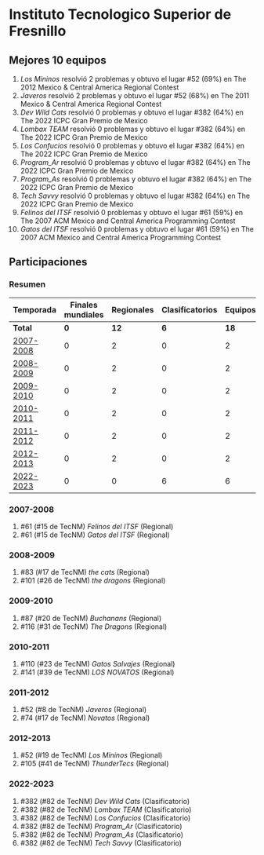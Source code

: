 ---
---

# Instituto Tecnologico Superior de Fresnillo

## Mejores 10 equipos

1. _Los Mininos_ resolvió 2 problemas y obtuvo el lugar #52 (69%) en The 2012 Mexico & Central America Regional Contest
1. _Javeros_ resolvió 2 problemas y obtuvo el lugar #52 (68%) en The 2011 Mexico & Central America Regional Contest
1. _Dev Wild Cats_ resolvió 0 problemas y obtuvo el lugar #382 (64%) en The 2022 ICPC Gran Premio de Mexico
1. _Lombax TEAM_ resolvió 0 problemas y obtuvo el lugar #382 (64%) en The 2022 ICPC Gran Premio de Mexico
1. _Los Confucios_ resolvió 0 problemas y obtuvo el lugar #382 (64%) en The 2022 ICPC Gran Premio de Mexico
1. _Program_Ar_ resolvió 0 problemas y obtuvo el lugar #382 (64%) en The 2022 ICPC Gran Premio de Mexico
1. _Program_As_ resolvió 0 problemas y obtuvo el lugar #382 (64%) en The 2022 ICPC Gran Premio de Mexico
1. _Tech Savvy_ resolvió 0 problemas y obtuvo el lugar #382 (64%) en The 2022 ICPC Gran Premio de Mexico
1. _Felinos del ITSF_ resolvió 0 problemas y obtuvo el lugar #61 (59%) en The 2007 ACM Mexico and Central America Programming Contest
1. _Gatos del ITSF_ resolvió 0 problemas y obtuvo el lugar #61 (59%) en The 2007 ACM Mexico and Central America Programming Contest

## Participaciones

### Resumen

| Temporada | Finales mundiales | Regionales | Clasificatorios | Equipos |
| --- | --- | --- | --- | --- |
| **Total** | **0** | **12** | **6** | **18** |
| [2007-2008](#2007-2008) | 0 | 2 | 0 | 2 |
| [2008-2009](#2008-2009) | 0 | 2 | 0 | 2 |
| [2009-2010](#2009-2010) | 0 | 2 | 0 | 2 |
| [2010-2011](#2010-2011) | 0 | 2 | 0 | 2 |
| [2011-2012](#2011-2012) | 0 | 2 | 0 | 2 |
| [2012-2013](#2012-2013) | 0 | 2 | 0 | 2 |
| [2022-2023](#2022-2023) | 0 | 0 | 6 | 6 |

### 2007-2008

1. #61 (#15 de TecNM) _Felinos del ITSF_ (Regional)
1. #61 (#15 de TecNM) _Gatos del ITSF_ (Regional)

### 2008-2009

1. #83 (#17 de TecNM) _the cats_ (Regional)
1. #101 (#26 de TecNM) _the dragons_ (Regional)

### 2009-2010

1. #87 (#20 de TecNM) _Buchanans_ (Regional)
1. #116 (#31 de TecNM) _The Dragons_ (Regional)

### 2010-2011

1. #110 (#23 de TecNM) _Gatos Salvajes_ (Regional)
1. #141 (#39 de TecNM) _LOS NOVATOS_ (Regional)

### 2011-2012

1. #52 (#8 de TecNM) _Javeros_ (Regional)
1. #74 (#17 de TecNM) _Novatos_ (Regional)

### 2012-2013

1. #52 (#19 de TecNM) _Los Mininos_ (Regional)
1. #105 (#41 de TecNM) _ThunderTecs_ (Regional)

### 2022-2023

1. #382 (#82 de TecNM) _Dev Wild Cats_ (Clasificatorio)
1. #382 (#82 de TecNM) _Lombax TEAM_ (Clasificatorio)
1. #382 (#82 de TecNM) _Los Confucios_ (Clasificatorio)
1. #382 (#82 de TecNM) _Program_Ar_ (Clasificatorio)
1. #382 (#82 de TecNM) _Program_As_ (Clasificatorio)
1. #382 (#82 de TecNM) _Tech Savvy_ (Clasificatorio)




